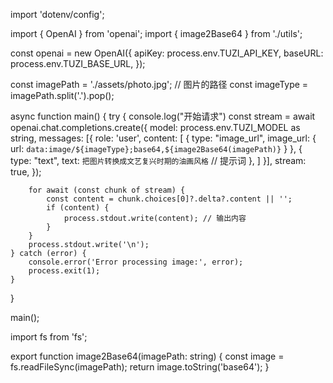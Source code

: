 import 'dotenv/config';

import { OpenAI } from 'openai';
import { image2Base64 } from './utils';

const openai = new OpenAI({
    apiKey: process.env.TUZI_API_KEY,
    baseURL: process.env.TUZI_BASE_URL,
});

const imagePath = './assets/photo.jpg'; // 图片的路径
const imageType = imagePath.split('.').pop();

async function main() {
    try {
        console.log("开始请求")
        const stream = await openai.chat.completions.create({
            model: process.env.TUZI_MODEL as string,
            messages: [{
                role: 'user', content: [
                    {
                        type: "image_url",
                        image_url: {
                            url: `data:image/${imageType};base64,${image2Base64(imagePath)}`
                        }
                    },
                    {
                        type: "text",
                        text: `把图片转换成文艺复兴时期的油画风格` // 提示词
                    },
                ]
            }],
            stream: true,
        });

        for await (const chunk of stream) {
            const content = chunk.choices[0]?.delta?.content || '';
            if (content) {
                process.stdout.write(content); // 输出内容
            }
        }
        process.stdout.write('\n');
    } catch (error) {
        console.error('Error processing image:', error);
        process.exit(1);
    }
}

main();

import fs from 'fs';

export function image2Base64(imagePath: string) {
    const image = fs.readFileSync(imagePath);
    return image.toString('base64');
}
